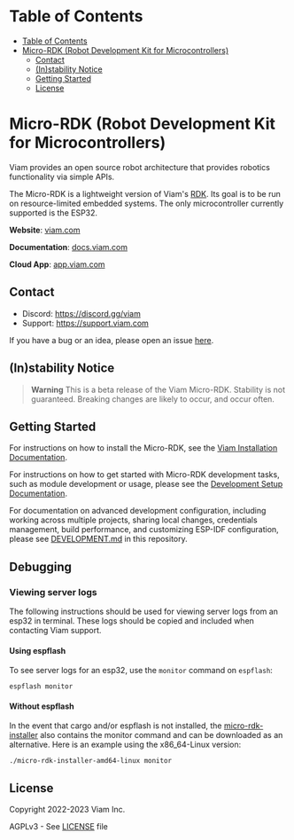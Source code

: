 Table of Contents
=================

- [Table of Contents](#table-of-contents)
- [Micro-RDK (Robot Development Kit for Microcontrollers)](#micro-rdk-robot-development-kit-for-microcontrollers)
  - [Contact](#contact)
  - [(In)stability Notice](#instability-notice)
  - [Getting Started](#getting-started)
  - [License](#license)

# Micro-RDK (Robot Development Kit for Microcontrollers)

Viam provides an open source robot architecture that provides robotics functionality via simple APIs.

The Micro-RDK is a lightweight version of Viam's [RDK](https://github.com/viamrobotics/rdk). Its goal
is to be run on resource-limited embedded systems. The only microcontroller currently supported is
the ESP32.

**Website**: [viam.com](https://www.viam.com)

**Documentation**: [docs.viam.com](https://docs.viam.com)

**Cloud App**: [app.viam.com](https://app.viam.com)

## Contact

- Discord: <https://discord.gg/viam>
- Support: <https://support.viam.com>

If you have a bug or an idea, please open an issue [here](https://viam.atlassian.net/servicedesk/customer/portal/7).

## (In)stability Notice

> **Warning**
> This is a beta release of the Viam Micro-RDK. Stability is not guaranteed. Breaking changes are likely to occur, and occur often.

## Getting Started

For instructions on how to install the Micro-RDK, see the [Viam Installation Documentation](https://docs.viam.com/installation/microcontrollers/).

For instructions on how to get started with Micro-RDK development tasks,
such as module development or usage, please see the [Development Setup Documentation](https://docs.viam.com/installation/viam-micro-server-dev/).

For documentation on advanced development configuration, including
working across multiple projects, sharing local changes, credentials
management, build performance, and customizing ESP-IDF configuration,
please see [DEVELOPMENT.md](DEVELOPMENT.md) in this repository.

## Debugging

### Viewing server logs

The following instructions should be used for viewing server logs from an esp32 in terminal. These logs should be copied and included when contacting Viam support.

#### Using espflash

To see server logs for an esp32, use the `monitor` command on `espflash`:

```
espflash monitor
```

#### Without espflash

In the event that cargo and/or espflash is not installed, the [micro-rdk-installer](https://github.com/viamrobotics/micro-rdk/tree/main/micro-rdk-installer) also contains the monitor command and can be downloaded as an alternative.
Here is an example using the x86_64-Linux version:

```
./micro-rdk-installer-amd64-linux monitor
```

## License

Copyright 2022-2023 Viam Inc.

AGPLv3 - See [LICENSE](https://github.com/viamrobotics/micro-rdk/blob/main/LICENSE) file
